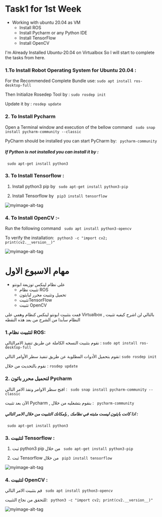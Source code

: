 # Task1 for 1st Week
* Working with ubuntu 20.04 as VM
  - Install ROS
  - Install Pycharm or any Python IDE
  - Install TensorFlow
  - Install OpenCV
  

I'm Already Installed Ubuntu-20.04 on Virtualbox
So I will start to complete the tasks from here.


### 1.To Install Robot Operating System for Ubuntu 20.04 :
For the Recommended Complete Bundle use:
``` sudo apt install ros-desktop-full ``` 


Then Initialize Rosedep Tool by :
``` sudo rosdep init ```


Update it by : 
 ``` rosdep update ```
 






### 2. To Install Pycharm 
Open a Terminal window and execution of the bellow command
```  sudo snap install pycharm-community --classic ``` 


PyCharm should be installed you can start PyCharm by:
```  pycharm-community ``` 




##### If Python is not installed you can install it by :
 ```  sudo apt-get install python3 ``` 



### 3. To Install Tensorflow :

  1. Install python3 pip by 
``` sudo apt-get install python3-pip``` 


  2. Install Tensorflow by 
```  pip3 install tensorflow ``` 



![myimage-alt-tag](https://github.com/Fatmahmh/Internship-with-Smart-methods/blob/master/Task1-for-1stWeek/TensorFlow-Installation.PNG
) 



### 4. To Install OpenCV :-

Run the following command ```  sudo apt install python3-opencv ``` 


To verify the installation:
```  python3 -c "import cv2; print(cv2.__version__)" ```  



![myimage-alt-tag](https://github.com/Fatmahmh/Internship-with-Smart-methods/blob/master/Task1-for-1stWeek/OpenCV-Installation.PNG)



<p align="right">

# مهام الاسبوع الاول
* على نظام لينكس توزيعة ابونتو 
  - تثبيت نظام ROS 
  -  تحميل وتثبيت محرر لبايثون   
  - تثبيتTensorFlow
  - تثبيت OpenCV
  

قمت بتثبيت ابونتو لينكس كنظام وهمي على Virtualbox , 
بالتالي لن اشرح كيفيه تثبيت النظام سأبدا من الشرح من بعد هذه النقطه 


### 1.لتثبيت نظام ROS:
نقوم بتثبيت النسخه الكاملة عن طريق تنفيذ الامرالتالي :
``` sudo apt install ros-desktop-full ``` 


نقوم بتحميل الأدوات المطلوبة عن طريق تنفيذ سطر الأوامر التالي:
``` sudo rosdep init ```


نقوم بالتحديث من خلال : 
 ``` rosdep update ```
 






### 2. لتحميل محرر باثون Pycharm
افتح سطر الاوامر ونفذ الامر التالي :
```  sudo snap install pycharm-community --classic ``` 


الآن بعد تثبيت Pycharm  , بنقوم بتشغليه من خلال :
```  pycharm-community ``` 




##### اذا كانت بايثون ليست مثبته في نظامك , بإمكانك التثبيت من خلال الامر التالي  :
 ```  sudo apt-get install python3 ``` 



### 3. لتثبيت Tensorflow :

  1. ثبت python3 pip من خلال 
``` sudo apt-get install python3-pip``` 


  2. ثبت Tensorflow من خلال 
```  pip3 install tensorflow ``` 



![myimage-alt-tag](https://github.com/Fatmahmh/Internship-with-Smart-methods/blob/master/Task1-for-1stWeek/TensorFlow-Installation.PNG
) 



### 4. لتثبيت OpenCV :

قم بتثبيت الامر التالي ```  sudo apt install python3-opencv ``` 


للتحقق من نجاح التثبيت:
```  python3 -c "import cv2; print(cv2.__version__)" ```  



![myimage-alt-tag](https://github.com/Fatmahmh/Internship-with-Smart-methods/blob/master/Task1-for-1stWeek/OpenCV-Installation.PNG)


</p>

